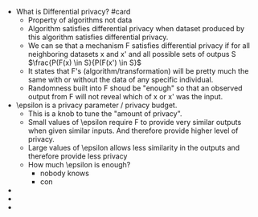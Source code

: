 - What is Differential privacy? #card
	- Property of algorithms not data
	- Algorithm satisfies differential privacy when dataset produced by this algorithm satisfies differential privacy.
	- We can se that a mechanism F satisfies differential privacy if for all neighboring datasets x and x' and all possible sets of outpus S 
	  $\frac{P(F(x) \in S}{P(F(x') \in S}$
	- It states that F's (algorithm/transformation) will be pretty much the same with or without the data of any specific individual.
	- Randomness built into F shoud be "enough" so that an observed output from F will not reveal which of x or x' was the input.
- \epsilon is a privacy parameter / privacy budget.
	- This is a knob to tune the "amount of privacy".
	- Small values of \epsilon require F to provide very similar outputs when given similar inputs. And therefore provide higher level of privacy.
	- Large values of \epsilon allows less similarity in the outputs and therefore provide less privacy
	- How much \epsilon is enough?
		- nobody knows
		- con
-
-
-